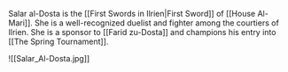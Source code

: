 Salar al-Dosta is the [[First Swords in Ilrien|First Sword]] of [[House Al-Mari]]. She is a well-recognized duelist and fighter among the courtiers of Ilrien. She is a sponsor to [[Farid zu-Dosta]] and champions his entry into [[The Spring Tournament]].

![[Salar_Al-Dosta.jpg]]